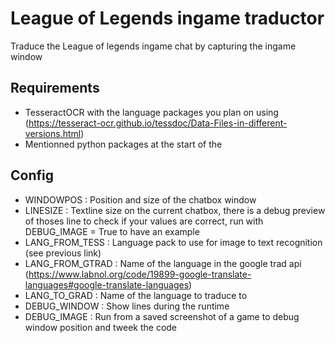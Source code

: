 # League of Legends ingame traductor

Traduce the League of legends ingame chat by capturing the ingame window

## Requirements

- TesseractOCR with the language packages you plan on using (https://tesseract-ocr.github.io/tessdoc/Data-Files-in-different-versions.html)
- Mentionned python packages at the start of the 

## Config

- WINDOWPOS : Position and size of the chatbox window
- LINESIZE  : Textline size on the current chatbox, there is a debug preview of thoses line to check if your values are correct, run with DEBUG_IMAGE = True to have an example
- LANG_FROM_TESS  : Language pack to use for image to text recognition (see previous link)
- LANG_FROM_GTRAD : Name of the language in the google trad api (https://www.labnol.org/code/19899-google-translate-languages#google-translate-languages)
- LANG_TO_GRAD    : Name of the language to traduce to
- DEBUG_WINDOW    : Show lines during the runtime
- DEBUG_IMAGE     : Run from a saved screenshot of a game to debug window position and tweek the code
